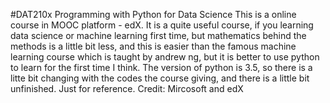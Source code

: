 #DAT210x Programming with Python for Data Science
This is a online course in MOOC platform - edX. It is a quite useful course, if you learning data science or machine learning first time, but mathematics behind the methods is a little bit less, and this is easier than the famous machine learning course which is taught by andrew ng, but it is better to use python to learn for the first time I think.
The version of python is 3.5, so there is a litte bit changing with the codes the course giving, and there is a little bit unfinished.
Just for reference.
Credit: Mircosoft and edX
